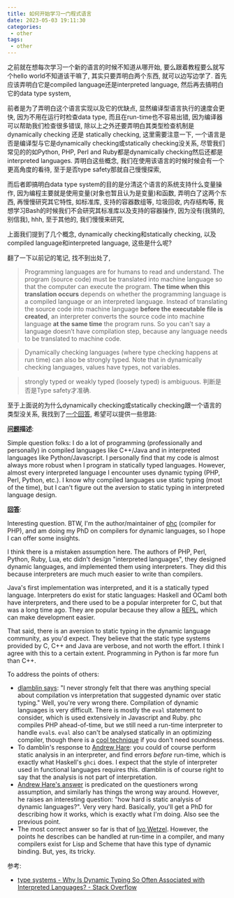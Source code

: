 ```yaml
---
title: 如何开始学习一门程式语言
date: 2023-05-03 19:11:30
categories:
 - other
tags:
 - other
---
```


之前就在想每次学习一个新的语言的时候不知道从哪开始, 要么跟着教程要么就写个hello world不知道该干嘛了, 其实只要弄明白两个东西, 就可以边写边学了. 首先应该弄明白它是compiled language还是interpreted language, 然后再去搞明白它的data type system, 

前者是为了弄明白这个语言实现以及它的优缺点, 显然编译型语言执行的速度会更快, 因为不用在运行时检查data type, 而且在run-time也不容易出错, 因为编译器可以帮助我们检查很多错误, 除以上之外还要弄明白其类型检查机制是dynamically checking 还是 statically checking, 这里需要注意一下, 一个语言是否是编译型与它是dynamically checking或statically checking没关系, 尽管我们常见的的如Python, PHP, Perl and Ruby都是dynamically checking然后还都是interpreted languages. 弄明白这些概念, 我们在使用该语言的时候时候会有一个更高角度的看待, 至于是否type safety那就自己慢慢探索, 

而后者即搞明白data type system的目的是分清这个语言的系统支持什么变量操作, 因为编程主要就是使用变量(对象也暂且认为是变量)和函数, 弄明白了这两个东西, 再慢慢研究其它特性, 如标准库, 支持的容器数组等, 垃圾回收, 内存结构等, 我想学习Bash的时候我们不会研究其标准库以及支持的容器操作, 因为没有(我猜的, 别信我), hhh, 至于其他的, 我们慢慢来研究, 

上面我们提到了几个概念, dynamically checking和statically checking, 以及compiled language和interpreted language, 这些是什么呢?

翻了一下以前记的笔记, 找不到出处了, 

> Programming languages are for humans to read and understand. The program (source code) must be translated into machine language so that the computer can execute the program. **The time when this translation occurs** depends on whether the programming language is a compiled language or an interpreted language. Instead of translating the source code into machine language **before the executable file is created**, an interpreter converts the source code into machine language **at the same time** the program runs. So you can't say a language doesn’t have compilation step, because any language needs to be translated to machine code.  

> Dynamically checking languages (where type checking happens at run time) can also be strongly typed. Note that in dynamically checking languages, values have types, not variables. 

> strongly typed or weakly typed (loosely typed) is ambiguous. 判断是否是Type safety才准确. 

至于上面说的为什么dynamically checking或statically checking跟一个语言的类型没关系, 我找到了[一个回答](https://stackoverflow.com/a/1413550/16317008), 希望可以提供一些思路:

**[问题](https://stackoverflow.com/questions/1393883/why-is-dynamic-typing-so-often-associated-with-interpreted-languages)描述**:

Simple question folks: I do a lot of programming (professionally and personally) in compiled languages like C++/Java and in interpreted languages like Python/Javascript. I personally find that my code is almost always more robust when I program in statically typed languages. However, almost every interpreted language I encounter uses dynamic typing (PHP, Perl, Python, etc.). I know why compiled languages use static typing (most of the time), but I can't figure out the aversion to static typing in interpreted language design.

**[回答](https://stackoverflow.com/a/1413550/16317008)**: 

Interesting question. BTW, I'm the author/maintainer of [phc](http://phpcompiler.org/) (compiler for PHP), and am doing my PhD on compilers for dynamic languages, so I hope I can offer some insights.

I think there is a mistaken assumption here. The authors of PHP, Perl, Python, Ruby, Lua, etc didn't design "interpreted languages", they designed dynamic languages, and implemented them using interpreters. They did this because interpreters are much much easier to write than compilers.

Java's first implementation was interpreted, and it is a statically typed language. Interpreters do exist for static languages: Haskell and OCaml both have interpreters, and there used to be a popular interpreter for C, but that was a long time ago. They are popular because they allow a [REPL](http://en.wikipedia.org/wiki/Read-eval-print_loop), which can make development easier.

That said, there is an aversion to static typing in the dynamic language community, as you'd expect. They believe that the static type systems provided by C, C++ and Java are verbose, and not worth the effort. I think I agree with this to a certain extent. Programming in Python is far more fun than C++.

To address the points of others:

- [dlamblin says](https://stackoverflow.com/questions/1393883/why-is-dynamic-typing-so-often-associated-with-interpreted-languages/1394651#1394651): "I never strongly felt that there was anything special about compilation vs interpretation that suggested dynamic over static typing." Well, you're very wrong there. Compilation of dynamic languages is very difficult. There is mostly the `eval` statement to consider, which is used extensively in Javascript and Ruby. phc compiles PHP ahead-of-time, but we still need a run-time interpreter to handle `eval`s. `eval` also can't be analysed statically in an optimizing compiler, though there is a [cool technique](http://www.cs.umd.edu/~jfoster/papers/cs-tr-4935.pdf) if you don't need soundness.
- To damblin's response to [Andrew Hare](https://stackoverflow.com/questions/1393883/why-is-dynamic-typing-so-often-associated-with-interpreted-languages/1393907#1393907): you could of course perform static analysis in an interpreter, and find errors *before* run-time, which is exactly what Haskell's `ghci` does. I expect that the style of interpreter used in functional languages requires this. dlamblin is of course right to say that the analysis is not part of interpretation.
- [Andrew Hare's answer](https://stackoverflow.com/questions/1393883/why-is-dynamic-typing-so-often-associated-with-interpreted-languages/1393907#1393907) is predicated on the questioners wrong assumption, and similarly has things the wrong way around. However, he raises an interesting question: "how hard is static analysis of dynamic languages?". Very very hard. Basically, you'll get a PhD for describing how it works, which is exactly what I'm doing. Also see the previous point.
- The most correct answer so far is that of [Ivo Wetzel](https://stackoverflow.com/questions/1393883/why-is-dynamic-typing-so-often-associated-with-interpreted-languages/1394363#1394363). However, the points he describes can be handled at run-time in a compiler, and many compilers exist for Lisp and Scheme that have this type of dynamic binding. But, yes, its tricky.

参考:

- [type systems - Why Is Dynamic Typing So Often Associated with Interpreted Languages? - Stack Overflow](https://stackoverflow.com/questions/1393883/why-is-dynamic-typing-so-often-associated-with-interpreted-languages)